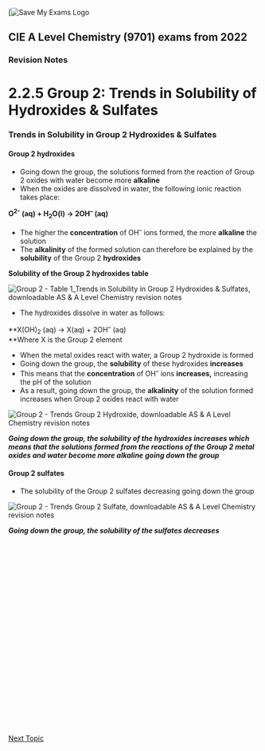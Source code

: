 [![Save My Exams Logo](https://v1.nitrocdn.com/kDXDIJNDOaszRbpagqNqUtquAQQkiLpO/assets/static/optimized/rev-86a1fec/wp-content/uploads/2018/06/Save-My-Exams.png) 

<main id="main" class="clearfix ">

## CIE A Level Chemistry (9701) exams from 2022

### Revision Notes

# 2.2.5 Group 2: Trends in Solubility of Hydroxides & Sulfates

### Trends in Solubility in Group 2 Hydroxides & Sulfates

#### Group 2 hydroxides

*   Going down the group, the solutions formed from the reaction of Group 2 oxides with water become more **alkaline**
*   When the oxides are dissolved in water, the following ionic reaction takes place:

**O<sup>2-</sup> (aq) + H<sub>2</sub>O(l) → 2OH<sup>–</sup> (aq)**

*   The higher the **concentration** of OH<sup>–</sup> ions formed, the more **alkaline** the solution
*   The **alkalinity** of the formed solution can therefore be explained by the **solubility** of the Group 2 **hydroxides**

**Solubility of the Group 2 hydroxides table**

![Group 2 - Table 1_Trends in Solubility in Group 2 Hydroxides & Sulfates, downloadable AS & A Level Chemistry revision notes](https://cdn.savemyexams.co.uk/wp-content/uploads/2020/11/2.2-Group-2-Table-1_Trends-in-Solubility-in-Group-2-Hydroxides-Sulfates.png)

*   The hydroxides dissolve in water as follows:

**X(OH)<sub>2</sub> (aq) → X(aq) + 2OH<sup>–</sup> (aq)  
**Where X is the Group 2 element

*   When the metal oxides react with water, a Group 2 hydroxide is formed
*   Going down the group, the **solubility** of these hydroxides **increases**
*   This means that the **concentration** of OH<sup>–</sup> ions **increases,** increasing the pH of the solution
*   As a result, going down the group, the **alkalinity** of the solution formed increases when Group 2 oxides react with water

![Group 2 - Trends Group 2 Hydroxide, downloadable AS & A Level Chemistry revision notes](https://cdn.savemyexams.co.uk/wp-content/uploads/2020/11/2.2-Group-2-Trends-Group-2-Hydroxide.png)

**_Going down the group, the solubility of the hydroxides increases which means that the solutions formed from the reactions of the Group 2 metal oxides and water become more alkaline going down the group_**

#### Group 2 sulfates

*   The solubility of the Group 2 sulfates decreasing going down the group

![Group 2 - Trends Group 2 Sulfate, downloadable AS & A Level Chemistry revision notes](https://cdn.savemyexams.co.uk/wp-content/uploads/2020/11/2.2-Group-2-Trends-Group-2-Sulfate.png)

**_Going down the group, the solubility of the sulfates decreases_**

<a class="tq-button large next-topic" href="">Next Topic</a>![](data:image/svg+xml;base64,PHN2ZyB2aWV3Qm94PSIwIDAgNDAwIDQwMCIgd2lkdGg9IjQwMCIgaGVpZ2h0PSI0MDAiIHhtbG5zPSJodHRwOi8vd3d3LnczLm9yZy8yMDAwL3N2ZyI+PC9zdmc+)
